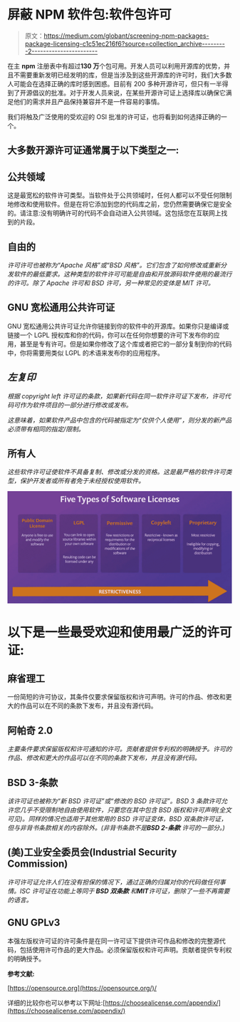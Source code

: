 # 屏蔽 NPM 软件包:软件包许可

> 原文：<https://medium.com/globant/screening-npm-packages-package-licensing-c1c51ec216f6?source=collection_archive---------2----------------------->

在主 **npm** 注册表中有超过**130 万**个包可用。开发人员可以利用开源库的优势，并且不需要重新发明已经发明的库，但是当涉及到这些开源库的许可时，我们大多数人可能会在选择正确的库时感到困惑。目前有 200 多种开源许可，但只有一半得到了开源倡议的批准。对于开发人员来说，在某些开源许可证上选择库以确保它满足他们的需求并且产品保持兼容并不是一件容易的事情。

我们将触及广泛使用的受欢迎的 OSI 批准的许可证，也将看到如何选择正确的一个。

## 大多数开源许可证通常属于以下类型之一:

## **公共领域**

这是最宽松的软件许可类型。当软件处于公共领域时，任何人都可以不受任何限制地修改和使用软件。但是在将它添加到您的代码库之前，您仍然需要确保它是安全的。请注意:没有明确许可的代码不会自动进入公共领域。这包括您在互联网上找到的片段。

## 自由的

*许可许可也被称为“Apache 风格”或“BSD 风格”。它们包含了如何修改或重新分发软件的最低要求。这种类型的软件许可可能是自由和开放源码软件使用的最流行的许可。除了 Apache 许可和 BSD 许可，另一种常见的变体是 MIT 许可。*

## **GNU 宽松通用公共许可证**

GNU 宽松通用公共许可证允许你链接到你的软件中的开源库。如果你只是编译或链接一个 LGPL 授权库和你的代码，你可以在任何你想要的许可下发布你的应用，甚至是专有许可。但是如果你修改了这个库或者把它的一部分复制到你的代码中，你将需要用类似 LGPL 的术语来发布你的应用程序。

## *左复印*

*根据 copyright left 许可证的条款，如果新代码在同一软件许可证下发布，许可代码可作为软件项目的一部分进行修改或发布。*

*这意味着，如果软件产品中包含的代码被指定为“仅供个人使用”，则分发的新产品必须带有相同的指定/限制。*

## 所有人

*这些软件许可证使软件不具备复制、修改或分发的资格。这是最严格的软件许可类型，保护开发者或所有者免于未经授权使用软件。*

![](img/83cd3c621c0d91d895139c9759f9900c.png)

# 以下是一些最受欢迎和使用最广泛的许可证:

## **麻省理工**

一份简短的许可协议，其条件仅要求保留版权和许可声明。许可的作品、修改和更大的作品可以在不同的条款下发布，并且没有源代码。

## 阿帕奇 2.0

*主要条件要求保留版权和许可通知的许可。贡献者提供专利权的明确授予。许可的作品、修改和更大的作品可以在不同的条款下发布，并且没有源代码。*

## BSD 3-条款

*该许可证也被称为“新 BSD 许可证”或“修改的 BSD 许可证”。BSD 3 条款许可允许您几乎不受限制地自由使用软件，只要您在其中包含 BSD 版权和许可声明(全文可见)。同样的情况也适用于其他常用的 BSD 许可证变体，BSD 双条款许可证，但与非背书条款相关的内容除外。(非背书条款不是****BSD 2-条款*** *许可的一部分。)*

## (美)工业安全委员会(Industrial Security Commission)

*许可许可证允许人们在没有担保的情况下，通过正确的归属对你的代码做任何事情。ISC 许可证在功能上等同于* ***BSD 双条款*** *和****MIT****许可证，删除了一些不再需要的语言。*

## GNU GPLv3

本强左版权许可证的许可条件是在同一许可证下提供许可作品和修改的完整源代码，包括使用许可作品的更大作品。必须保留版权和许可声明。贡献者提供专利权的明确授予。

**参考文献:**

[https://opensource.org](https://opensource.org/)/

详细的比较你也可以参考以下网址:[https://choosealicense.com/appendix/](https://choosealicense.com/appendix/)